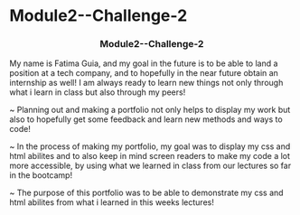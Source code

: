 # Module2--Challenge-2
<h3 align="center">Module2--Challenge-2</h3>
<p align="left"> My name is Fatima Guia, and my goal in the future is to be able to land a position at a tech company, and to hopefully in the near future obtain an internship as well! I am always ready to learn new things not only through what i learn in class but also through my peers!</p>

<p align="left">~ Planning out and making a portfolio not only helps to display my work but also to hopefully get some feedback and learn new methods and ways to code!</p>

<p align="left">~ In the process of making my portfolio, my goal was to display my css and html abilites and to also keep in mind screen readers to make my code a lot more accessible, by using what we learned in class from our lectures so far in the bootcamp!</p> 

<p align="left">~ The purpose of this portfolio was to be able to demonstrate my css and html abilites from what i learned in this weeks lectures!   </p>     
